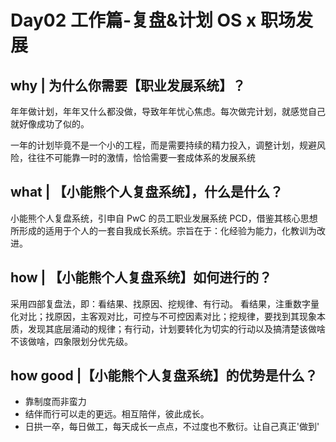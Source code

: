 # Day02 ⼯作篇-复盘&计划 OS x 职场发展

## why | 为什么你需要【职业发展系统】？

年年做计划，年年又什么都没做，导致年年忧心焦虑。每次做完计划，就感觉自己就好像成功了似的。

一年的计划毕竟不是一个小的工程，而是需要持续的精力投入，调整计划，规避风险，往往不可能靠一时的激情，恰恰需要一套成体系的发展系统

## what | 【小能熊个人复盘系统】，什么是什么？

小能熊个人复盘系统，引申自 PwC 的员工职业发展系统 PCD，借鉴其核心思想所形成的适用于个人的一套自我成长系统。宗旨在于：化经验为能力，化教训为改进。

## how | 【小能熊个人复盘系统】如何进行的？

采用四部复盘法，即：看结果、找原因、挖规律、有行动。
看结果，注重数字量化对比；找原因，主客观对比，可控与不可控因素对比；挖规律，要找到其现象本质，发现其底层涌动的规律；有行动，计划要转化为切实的行动以及搞清楚该做啥不该做啥，四象限划分优先级。

## how good |【小能熊个人复盘系统】的优势是什么？

- 靠制度而非蛮力
- 结伴而行可以走的更远。相互陪伴，彼此成长。
- 日拱一卒，每日做工，每天成长一点点，不过度也不敷衍。让自己真正'做到'
